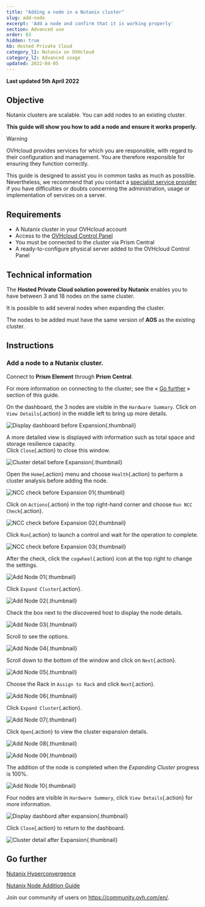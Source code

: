 ```yaml
---
title: "Adding a node in a Nutanix cluster"
slug: add-node
excerpt: 'Add a node and confirm that it is working properly'
section: Advanced use
order: 03
hidden: true
kb: Hosted Private Cloud
category_l1: Nutanix on OVHcloud
category_l2: Advanced usage
updated: 2022-04-05
---
```


**Last updated 5th April 2022**

## Objective

Nutanix clusters are scalable. You can add nodes to an existing cluster.

**This guide will show you how to add a node and ensure it works properly.**

> [!warning]
> OVHcloud provides services for which you are responsible, with regard to their configuration and management. You are therefore responsible for ensuring they function correctly.
>
> This guide is designed to assist you in common tasks as much as possible. Nevertheless, we recommend that you contact a [specialist service provider](https://partner.ovhcloud.com/en-gb/directory/) if you have difficulties or doubts concerning the administration, usage or implementation of services on a server.

## Requirements

- A Nutanix cluster in your OVHcloud account
- Access to the [OVHcloud Control Panel](https://www.ovh.com/auth/?action=gotomanager&from=https://www.ovh.co.uk/&ovhSubsidiary=GB)
- You must be connected to the cluster via Prism Central
- A ready-to-configure physical server added to the OVHcloud Control Panel

## Technical information

The **Hosted Private Cloud solution powered by Nutanix** enables you to have between 3 and 18 nodes on the same cluster.

It is possible to add several nodes when expanding the cluster.

The nodes to be added must have the same version of **AOS** as the existing cluster.

## Instructions

### Add a node to a Nutanix cluster.

Connect to **Prism Element** through **Prism Central**.

For more information on connecting to the cluster; see the « [Go further](#gofurther) » section of this guide. 

On the dashboard, the 3 nodes are visible in the `Hardware Summary`. Click on `View Details`{.action} in the middle left to bring up more details.

![Display dashboard before Expansion](images/DisplayDashboardBefore.PNG){.thumbnail}

A more detailed view is displayed with information such as total space and storage resilience capacity.<br>
Click `Close`{.action} to close this window.

![Cluster detail before Expansion](images/ClusterDetailBFromDashboard.PNG){.thumbnail}

Open the `Home`{.action} menu and choose `Health`{.action} to perform a cluster analysis before adding the node.

![NCC check before Expansion 01](images/CheckBeforeAdd01.PNG){.thumbnail}

Click on `Actions`{.action} in the top right-hand corner and choose `Run NCC Check`{.action}.

![NCC check before Expansion 02](images/CheckBeforeAdd02.PNG){.thumbnail}

Click `Run`{.action} to launch a control and wait for the operation to complete.

![NCC check before Expansion 03](images/CheckBeforeAdd03.PNG){.thumbnail}

After the check, click the `cogwheel`{.action} icon at the top right to change the settings.

![Add Node 01](images/AddNode01.PNG){.thumbnail}

Click `Expand Cluster`{.action}.

![Add Node 02](images/AddNode02.PNG){.thumbnail}

Check the box next to the discovered host to display the node details.

![Add Node 03](images/AddNode03.PNG){.thumbnail}

Scroll to see the options.

![Add Node 04](images/AddNode04.PNG){.thumbnail}

Scroll down to the bottom of the window and click on `Next`{.action}.

![Add Node 05](images/AddNode05.PNG){.thumbnail}

Choose the Rack in `Assign to Rack` and click `Next`{.action}.

![Add Node 06](images/AddNode06.PNG){.thumbnail}

Click `Expand Cluster`{.action}.

![Add Node 07](images/AddNode07.PNG){.thumbnail}

Click `Open`{.action} to view the cluster expansion details.

![Add Node 08](images/AddNode08.PNG){.thumbnail}

![Add Node 09](images/AddNode09.PNG){.thumbnail}

The addition of the node is completed when the *Expanding Cluster* progress is 100%.

![Add Node 10](images/AddNode10.PNG){.thumbnail}

Four nodes are visible in `Hardware Summary`, click `View Details`{.action} for more information.

![Display dashbord after expansion](images/DisplayDashboardAfter.PNG){.thumbnail}

Click `Close`{.action} to return to the dashboard.

![Cluster detail after Expansion](images/ClusterDetailAfterFromDashboard.PNG){.thumbnail}

## Go further <a name="gofurther"></a>

[Nutanix Hyperconvergence](https://docs.ovh.com/gb/en/nutanix/nutanix-hci/)

[Nutanix Node Addition Guide](https://portal.nutanix.com/page/documents/details?targetId=Web-Console-Guide-Prism-v5_20:wc-cluster-expand-wc-t.html)

Join our community of users on <https://community.ovh.com/en/>.